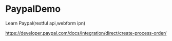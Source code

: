 # PaypalDemo
Learn Paypal(restful api,webform ipn)

https://developer.paypal.com/docs/integration/direct/create-process-order/